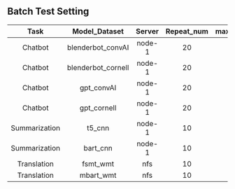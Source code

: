## Batch Test Setting

|     Task      |   Model_Dataset    | Server | Repeat_num | max_batchsize | Length_per |
| :-----------: | :----------------: | :----: | :--------: | :-----------: | :--------: |
|    Chatbot    | blenderbot_convAI  | node-1 |     20     |      128      |    P80     |
|    Chatbot    | blenderbot_cornell | node-1 |     20     |      128      |    P80     |
|    Chatbot    |     gpt_convAI     | node-1 |     20     |      128      |    P80     |
|    Chatbot    |    gpt_cornell     | node-1 |     20     |      128      |    P80     |
| Summarization |       t5_cnn       | node-1 |     10     |      100      |    P50     |
| Summarization |      bart_cnn      | node-1 |     10     |      100      |    P50     |
|  Translation  |      fsmt_wmt      |  nfs   |     10     |      100      |    P50     |
|  Translation  |     mbart_wmt      |  nfs   |     10     |      100      |    P50     |

